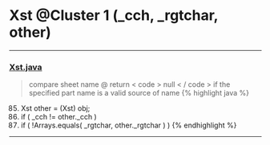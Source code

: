 # Xst @Cluster 1 (_cch, _rgtchar, other)

***

### [Xst.java](https://searchcode.com/codesearch/view/97384126/)
> compare sheet name @ return < code > null < / code > if the specified part name is a valid source of name 
{% highlight java %}
85. Xst other = (Xst) obj;
86. if ( _cch != other._cch )
88. if ( !Arrays.equals( _rgtchar, other._rgtchar ) )
{% endhighlight %}

***

